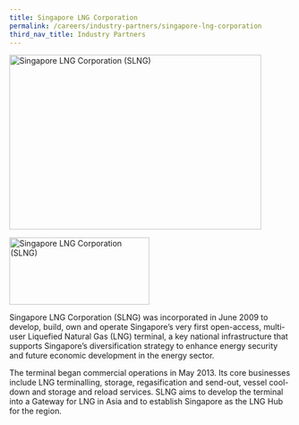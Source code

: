 ```yaml
---
title: Singapore LNG Corporation
permalink: /careers/industry-partners/singapore-lng-corporation
third_nav_title: Industry Partners
---
```

<img src="/images/partners/large/singapore_lng_corporation_large.jpg" alt="Singapore LNG Corporation (SLNG)" style="width: 450px; height: 312px;" /><br/>

<a href="https://www.slng.com.sg/"><img alt="Singapore LNG Corporation (SLNG)" src="/images/partners/singapore_lng_corporation.jpg" style="width: 250px; height: 120px;"></a>

Singapore LNG Corporation (SLNG) was incorporated in June 2009 to develop, build, own and operate Singapore’s very first open-access, multi-user Liquefied Natural Gas (LNG) terminal, a key national infrastructure that supports Singapore’s diversification strategy to enhance energy security and future economic development in the energy sector.

The terminal began commercial operations in May 2013. Its core businesses include LNG terminalling, storage, regasification and send-out, vessel cool-down and storage and reload services. SLNG aims to develop the terminal into a Gateway for LNG in Asia and to establish Singapore as the LNG Hub for the region.
